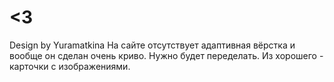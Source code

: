 # <3
Design by Yuramatkina
На сайте отсутствует адаптивная вёрстка и вообще он сделан очень криво. Нужно будет переделать. Из хорошего - карточки с изображениями.
